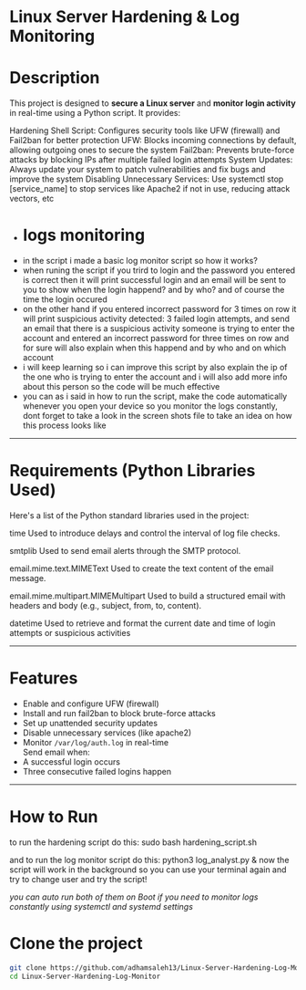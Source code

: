 #  Linux Server Hardening & Log Monitoring

# Description

This project is designed to **secure a Linux server** and **monitor login activity** in real-time using a Python script. It provides:

Hardening Shell Script:
Configures security tools like UFW (firewall) and Fail2ban for better protection
UFW: Blocks incoming connections by default, allowing outgoing ones to secure the system
Fail2ban: Prevents brute-force attacks by blocking IPs after multiple failed login attempts
System Updates: Always update your system to patch vulnerabilities and fix bugs and improve the system
Disabling Unnecessary Services: Use systemctl stop [service_name] to stop services like Apache2 if not in use, reducing attack vectors, etc


- # logs monitoring
- in the script i made a basic log monitor script so how it works?
- when runing the script if you trird to login and the password you entered is correct then it will print successful login and an email will be sent to you to show when the login happend? and by who? and of course the time the login occured
- on the other hand if you entered incorrect password for 3 times on row it will print suspicious activity detected: 3 failed login attempts, and send an email that there is a suspicious activity someone is trying to enter the account and entered an incorrect password for three times on row and for sure will also explain when this happend and by who and on which account
- i will keep learning so i can improve this script by also explain the ip of the one who is trying to enter the account and i will also add more info about this person so the code will be much effective
- you can as i said in how to run the script, make the code automatically whenever you open your device so you monitor the logs constantly, dont forget to take a look in the screen shots file to take an idea on how this process looks like

---

# Requirements (Python Libraries Used)
Here's a list of the Python standard libraries used in the project:

time
Used to introduce delays and control the interval of log file checks.

smtplib
Used to send email alerts through the SMTP protocol.

email.mime.text.MIMEText
Used to create the text content of the email message.

email.mime.multipart.MIMEMultipart
Used to build a structured email with headers and body (e.g., subject, from, to, content).

datetime
Used to retrieve and format the current date and time of login attempts or suspicious activities 

---

# Features

* Enable and configure UFW (firewall)  
* Install and run fail2ban to block brute-force attacks  
* Set up unattended security updates  
* Disable unnecessary services (like apache2)  
* Monitor `/var/log/auth.log` in real-time  
 Send email when:
* A successful login occurs
* Three consecutive failed logins happen

---

# How to Run
to run the hardening script do this: 
sudo bash hardening_script.sh

and to run the log monitor script do this: 
python3 log_analyst.py &
now the script will work in the background so you can use your terminal again and try to change user and try the script!

*you can auto run both of them on Boot if you need to monitor logs constantly using systemctl and systemd settings*


# Clone the project

```bash
git clone https://github.com/adhamsaleh13/Linux-Server-Hardening-Log-Monitor.git
cd Linux-Server-Hardening-Log-Monitor

